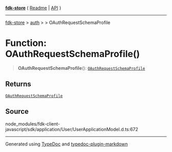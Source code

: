[**fdk-store**](../../../README.md) ( [Readme](../../../README.md) \| [API](../../../API.md) )

---

[fdk-store](../../../API.md) > [auth](../../README.md) > [<internal>](../README.md) > OAuthRequestSchemaProfile

# Function: OAuthRequestSchemaProfile()

> **OAuthRequestSchemaProfile**(): [`OAuthRequestSchemaProfile`](../type-aliases/type-alias.OAuthRequestSchemaProfile.md)

## Returns

[`OAuthRequestSchemaProfile`](../type-aliases/type-alias.OAuthRequestSchemaProfile.md)

## Source

node_modules/fdk-client-javascript/sdk/application/User/UserApplicationModel.d.ts:672

---

Generated using [TypeDoc](https://typedoc.org/) and [typedoc-plugin-markdown](https://www.npmjs.com/package/typedoc-plugin-markdown)
